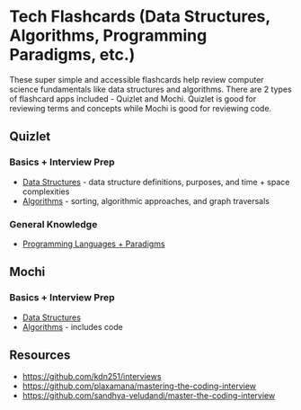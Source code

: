 # Tech Flashcards (Data Structures, Algorithms, Programming Paradigms, etc.)
These super simple and accessible flashcards help review computer science fundamentals like data structures and algorithms. There are 2 types of flashcard apps included - Quizlet and Mochi. Quizlet is good for reviewing terms and concepts while Mochi is good for reviewing code.
## Quizlet
### Basics + Interview Prep
  * [Data Structures](https://quizlet.com/_c0g6vy?x=1jqt&i=3tpv2g) - data structure definitions, purposes, and time + space complexities
  * [Algorithms](https://quizlet.com/_c0i03s?x=1jqt&i=3tpv2g) - sorting, algorithmic approaches, and graph traversals
### General Knowledge
  * [Programming Languages + Paradigms](https://quizlet.com/711340754/programming-languages-flash-cards/)
  
## Mochi
### Basics + Interview Prep
  * [Data Structures](https://app.mochi.cards/decks/06b1d622-9d8c-4fc8-b148-8d1b62f45a7c/DuSOPfQN/Data-Structures)
  * [Algorithms](https://app.mochi.cards/decks/06b1d622-9d8c-4fc8-b148-8d1b62f45a7c/petAYmPv/Algorithms) - includes code

## Resources
* https://github.com/kdn251/interviews
* https://github.com/plaxamana/mastering-the-coding-interview
* https://github.com/sandhya-veludandi/master-the-coding-interview
